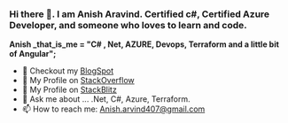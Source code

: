 ### Hi there 👋.  I am Anish Aravind. Certified c#, Certified Azure Developer, and someone who loves to learn and code.

<b> Anish _that_is_me = "C# , Net, AZURE, Devops, Terraform and a little bit of Angular";</b> </br>

- 🔭 Checkout my <a href="https://anisharvind.blogspot.com/">BlogSpot <a>
- 🌱  My Profile on <a href="https://stackoverflow.com/users/12101614/anish">StackOverflow <a>
- 👯  My Profile on <a href="https://stackblitz.com/@Anish407">StackBlitz <a>
- 💬 Ask me about ... .Net, C#, Azure, Terraform.
- 📫 How to reach me: Anish.arvind407@gmail.com
